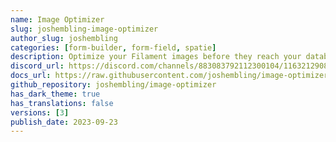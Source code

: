 ```yaml
---
name: Image Optimizer
slug: joshembling-image-optimizer
author_slug: joshembling
categories: [form-builder, form-field, spatie]
description: Optimize your Filament images before they reach your database.
discord_url: https://discord.com/channels/883083792112300104/1163212908562481273
docs_url: https://raw.githubusercontent.com/joshembling/image-optimizer/main/README.md
github_repository: joshembling/image-optimizer
has_dark_theme: true
has_translations: false
versions: [3]
publish_date: 2023-09-23
---
```

